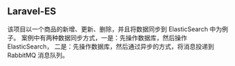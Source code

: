 ## Laravel-ES

该项目以一个商品的新增、更新、删除，并且将数据同步到 ElasticSearch 中为例子。
案例中有两种数据同步方式，一是：先操作数据库，然后操作 ElasticSearch，
二是：先操作数据库，然后通过异步的方式，将消息投递到 RabbitMQ 消息队列。
